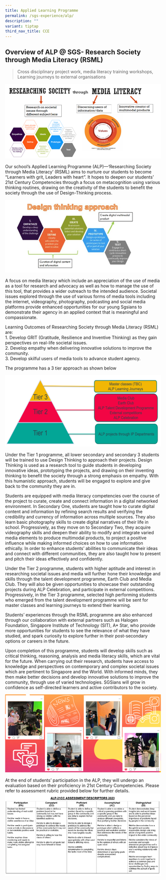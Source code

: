```yaml
---
title: Applied Learning Programme
permalink: /sgs-experience/alp/
description: ""
variant: tiptap
third_nav_title: CCE
---
```

## Overview of ALP @ SGS- Research Society through Media Literacy (RSML) 
>Cross disciplinary project work, media literacy training workshops, Learning journeys to external organisations

![](/images/ALP-Framework.png)

Our school’s Applied Learning Programme (ALP)—‘Researching Society through Media Literacy’ (RSML) aims to nurture our students to become “Learners with grit, Leaders with heart”. It hopes to deepen our students’ 21st Century Competencies through a focus on metacognition using various thinking routines, drawing on the creativity of the students to benefit the society through the use of Design-Thinking process.  

![](/images/alp-003.JPG)
  
A focus on media literacy which include an appreciation of the use of media as a tool for research and advocacy as well as how to manage the use of this tool, that provides a wider outreach to the intended audience. Societal issues explored through the use of various forms of media tools including the internet, videography, photography, podcasting and social media platforms provide enhanced opportunities for our young Sgsians to demonstrate their agency in an applied context that is meaningful and compassionate.  
  
Learning Outcomes of Researching Society through Media Literacy (RSML) are:  
1\. Develop GRIT (Gratitude, Resilience and Inventive Thinking) as they gain perspectives on real-life societal issues.  
2\. Develop empathy when delivering innovative solutions to improve the community.  
3\. Develop skilful users of media tools to advance student agency. 


The programme has a 3 tier approach as shown below

![](/images/alp-004.png)

Under the Tier 1 programme, all lower secondary and secondary 3 students will be trained to use Design Thinking to approach their projects. Design Thinking is used as a research tool to guide students in developing innovative ideas, prototyping the projects, and drawing on their inventing thinking to benefit the society through a strong emphasis on empathy. With this humanistic approach, students will be engaged to explore and give back to the community they are in.

Students are equipped with media literacy competencies over the course of the project to curate, create and connect information in a digital networked environment. In Secondary One, students are taught how to curate digital content and information by refining search results and verifying the credibility and currency of information across multiple sources. They also learn basic photography skills to create digital narratives of their life in school. Progressively, as they move on to Secondary Two, they acquire videography skills and deepen their ability to modify and integrate varied media elements to produce multimodal products, to project a positive influence while making informed choices on how to use information ethically. In order to enhance students’ abilities to communicate their ideas and connect with different communities, they are also taught how to present and pitch their ideas effectively and confidently.

Under the Tier 2 programme, students with higher aptitude and interest in researching societal issues and media will further hone their knowledge and skills through the talent development programme, Earth Club and Media Club. They will also be given opportunities to showcase their outstanding projects during ALP Celebration, and participate in external competitions. Progressively, in the Tier 3 programme, selected high performing students who emerged from the talent development programme will be sent for master classes and learning journeys to extend their learning. 

Students’ experiences through the RSML programme are also enhanced through our collaboration with external partners such as Halogen Foundation, Singapore Institute of Technology (SIT), A* Star, who provide more opportunities for students to see the relevance of what they have studied, and spark curiosity to explore further in their post-secondary options or careers in the future.  

Upon completion of this programme, students will develop skills such as critical thinking, reasoning, analysis and media literacy skills, which are vital for the future. When carrying out their research, students have access to knowledge and perspectives on contemporary and complex societal issues which are pertinent to Singapore and the World. With informed minds, they then make better decisions and develop innovative solutions to improve the community, through use of varied technologies. SGSians will grow in confidence as self-directed learners and active contributors to the society.







![](/images/alp.png)

At the end of students’ participation in the ALP, they will undergo an evaluation based on their proficiency in 21st Century Competencies. Please refer to assessment rubric provided below for further details. 
![](/images/reportcard%20alp%202023.jpg)